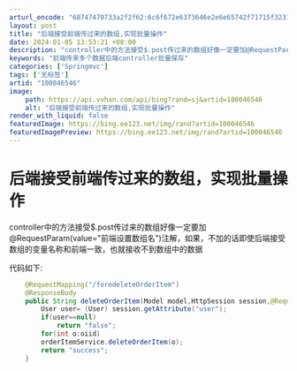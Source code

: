 ```yaml
---
arturl_encode: "68747470733a2f2f62:6c6f672e6373646e2e6e65742f71715f32313839363035312f:61727469636c652f64657461696c732f313030303436353436"
layout: post
title: "后端接受前端传过来的数组,实现批量操作"
date: 2024-01-05 13:53:21 +08:00
description: "controller中的方法接受$.post传过来的数组好像一定要加@RequestParam(va"
keywords: "前端传来多个数据后端controller批量保存"
categories: ['Springmvc']
tags: ['无标签']
artid: "100046546"
image:
    path: https://api.vvhan.com/api/bing?rand=sj&artid=100046546
    alt: "后端接受前端传过来的数组,实现批量操作"
render_with_liquid: false
featuredImage: https://bing.ee123.net/img/rand?artid=100046546
featuredImagePreview: https://bing.ee123.net/img/rand?artid=100046546
---
```


# 后端接受前端传过来的数组，实现批量操作

controller中的方法接受$.post传过来的数组好像一定要加@RequestParam(value="前端设置数组名")注解，如果，不加的话即使后端接受数组的变量名称和前端一致，也就接收不到数组中的数据

代码如下:

```java
    @RequestMapping("/foredeleteOrderItem")
    @ResponseBody
    public String deleteOrderItem(Model model,HttpSession session,@RequestParam(value = "oiid[]") int oiid[]){
        User user= (User) session.getAttribute("user");
        if(user==null)
            return "false";
        for(int o:oiid)
        orderItemService.deleteOrderItem(o);
        return "success";
    }
```